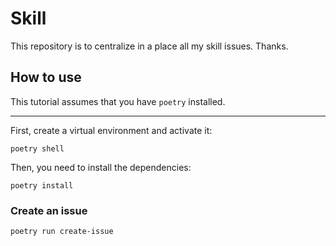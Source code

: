 # Skill

This repository is to centralize in a place all my skill issues. Thanks.

## How to use

This tutorial assumes that you have `poetry` installed.

---

First, create a virtual environment and activate it:

```
poetry shell
```

Then, you need to install the dependencies:

```
poetry install
```

### Create an issue

```
poetry run create-issue
```
